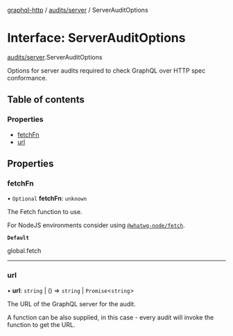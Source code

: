 [graphql-http](../README.md) / [audits/server](../modules/audits_server.md) / ServerAuditOptions

# Interface: ServerAuditOptions

[audits/server](../modules/audits_server.md).ServerAuditOptions

Options for server audits required to check GraphQL over HTTP spec conformance.

## Table of contents

### Properties

- [fetchFn](audits_server.ServerAuditOptions.md#fetchfn)
- [url](audits_server.ServerAuditOptions.md#url)

## Properties

### fetchFn

• `Optional` **fetchFn**: `unknown`

The Fetch function to use.

For NodeJS environments consider using [`@whatwg-node/fetch`](https://github.com/ardatan/whatwg-node/tree/master/packages/fetch).

**`Default`**

global.fetch

___

### url

• **url**: `string` \| () => `string` \| `Promise`<`string`\>

The URL of the GraphQL server for the audit.

A function can be also supplied, in this case -
every audit will invoke the function to get the URL.
